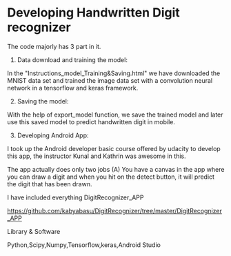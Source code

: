 # Developing Handwritten Digit recognizer 

The code majorly has 3 part in it.


1. Data download and training the model:

In the "Instructions_model_Training&Saving.html" we have downloaded the MNIST data set and trained the image data set with a
convolution neural network in a tensorflow and keras framework.

2. Saving the model:

With the help of export_model function, we save the trained model and later use this saved model to predict handwritten digit in mobile.


3. Developing Android App:

I took up the Android developer basic course offered by udacity to develop this app, the instructor Kunal and Kathrin was awesome in this.

The app actually does only two jobs (A) You have a canvas in the app where you can draw a digit and when you hit on the detect button, it will predict the digit that has been drawn.

I have included everything DigitRecognizer_APP

https://github.com/kabyabasu/DigitRecognizer/tree/master/DigitRecognizer_APP 

Library & Software 

Python,Scipy,Numpy,Tensorflow,keras,Android Studio


